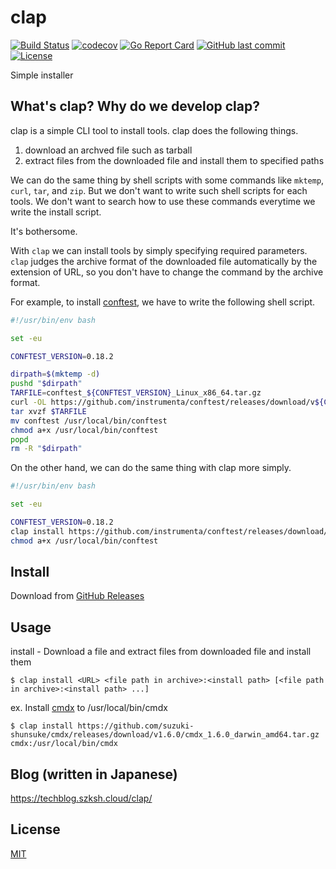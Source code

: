 # clap

[![Build Status](https://github.com/suzuki-shunsuke/clap/workflows/CI/badge.svg)](https://github.com/suzuki-shunsuke/clap/actions)
[![codecov](https://codecov.io/gh/suzuki-shunsuke/clap/branch/master/graph/badge.svg)](https://codecov.io/gh/suzuki-shunsuke/clap)
[![Go Report Card](https://goreportcard.com/badge/github.com/suzuki-shunsuke/clap)](https://goreportcard.com/report/github.com/suzuki-shunsuke/clap)
[![GitHub last commit](https://img.shields.io/github/last-commit/suzuki-shunsuke/clap.svg)](https://github.com/suzuki-shunsuke/clap)
[![License](http://img.shields.io/badge/license-mit-blue.svg?style=flat-square)](https://raw.githubusercontent.com/suzuki-shunsuke/clap/master/LICENSE)

Simple installer

## What's clap? Why do we develop clap?

clap is a simple CLI tool to install tools.
clap does the following things.

1. download an archved file such as tarball
2. extract files from the downloaded file and install them to specified paths

We can do the same thing by shell scripts with some commands like `mktemp`, `curl`, `tar`, and `zip`.
But we don't want to write such shell scripts for each tools.
We don't want to search how to use these commands everytime we write the install script.

It's bothersome.

With `clap` we can install tools by simply specifying required parameters.
`clap` judges the archive format of the downloaded file automatically by the extension of URL, so you don't have to change the command by the archive format.

For example, to install [conftest](https://www.conftest.dev/), we have to write the following shell script.

```sh
#!/usr/bin/env bash

set -eu

CONFTEST_VERSION=0.18.2

dirpath=$(mktemp -d)
pushd "$dirpath"
TARFILE=conftest_${CONFTEST_VERSION}_Linux_x86_64.tar.gz
curl -OL https://github.com/instrumenta/conftest/releases/download/v${CONFTEST_VERSION}/${TARFILE}
tar xvzf $TARFILE
mv conftest /usr/local/bin/conftest
chmod a+x /usr/local/bin/conftest
popd
rm -R "$dirpath"
```

On the other hand, we can do the same thing with clap more simply.

```sh
#!/usr/bin/env bash

set -eu

CONFTEST_VERSION=0.18.2
clap install https://github.com/instrumenta/conftest/releases/download/v${CONFTEST_VERSION}/conftest_${CONFTEST_VERSION}_Linux_x86_64.tar.gz conftest:/usr/local/bin/conftest
chmod a+x /usr/local/bin/conftest
```

## Install

Download from [GitHub Releases](https://github.com/suzuki-shunsuke/clap/releases)

## Usage

install - Download a file and extract files from downloaded file and install them

```
$ clap install <URL> <file path in archive>:<install path> [<file path in archive>:<install path> ...]
```

ex. Install [cmdx](https://github.com/suzuki-shunsuke/cmdx) to /usr/local/bin/cmdx

```
$ clap install https://github.com/suzuki-shunsuke/cmdx/releases/download/v1.6.0/cmdx_1.6.0_darwin_amd64.tar.gz cmdx:/usr/local/bin/cmdx
```

## Blog (written in Japanese)

https://techblog.szksh.cloud/clap/

## License

[MIT](LICENSE)
